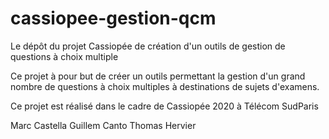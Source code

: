 # cassiopee-gestion-qcm
Le dépôt du projet Cassiopée de création d'un outils de gestion de questions à choix multiple

Ce projet à pour but de créer un outils permettant la gestion d'un grand nombre de questions à choix multiples à destinations de sujets d'examens.

Ce projet est réalisé dans le cadre de Cassiopée 2020 à Télécom SudParis

Marc Castella
Guillem Canto
Thomas Hervier
